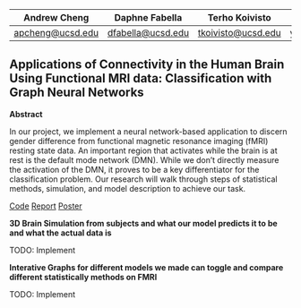 | Andrew Cheng | Daphne Fabella| Terho Koivisto | Daniel Zhang | Gabriel Riegner | Armin Schwartzman |
| ---| --- | ----| ----- | ----- | ----- |
apcheng@ucsd.edu | dfabella@ucsd.edu | tkoivisto@ucsd.edu | yiz029@ucsd.edu| gariegner@ucsd.edu | armins@health.ucsd.edu |
 
## Applications of Connectivity in the Human Brain Using Functional MRI data: Classification with Graph Neural Networks

**Abstract**

In our project, we implement a neural network-based application to discern
gender difference from functional magnetic resonance imaging (fMRI) resting
state data. An important region that activates while the brain is at rest is the
default mode network (DMN). While we don’t directly measure the activation
of the DMN, it proves to be a key differentiator for the classification problem.
Our research will walk through steps of statistical methods, simulation, and
model description to achieve our task.

[Code](https://github.com/AndrewCheng02/DSC180B-Capstone-ProjectA09)
[Report](https://www.overleaf.com/project/65c86bd071f00f87c475dce6)
[Poster](https://www.figma.com/file/2bLRnTXxhFexqB9OMKczHR/capstone-poster?type=design&node-id=2-353&mode=design&t=symcZMgYc8RZv6k8-0)

**3D Brain Simulation from subjects and what our model predicts it to be and what the actual data is**

TODO: Implement

**Interative Graphs for different models we made can toggle and compare different statistically methods on FMRI**

TODO: Implement
